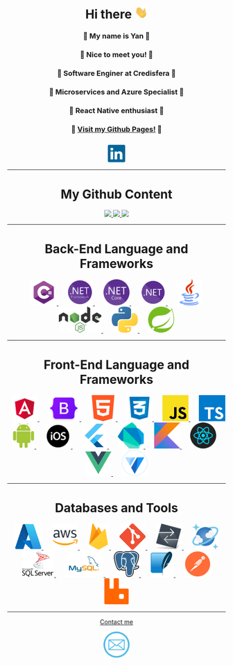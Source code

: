 <div align="center">
   
<div>
   <h1>Hi there <img src="./assets/to-wave.gif" width="30px"/></h1>
   <h3>🔵 My name is Yan 🔵</h3>
   <h3>🔵 Nice to meet you! 🔵</h3>
   <h3>🔵 Software Enginer at Credisfera 🔵</h3>
   <h3>🔵 Microservices and Azure Specialist 🔵</h3>
   <h3>🔵 React Native enthusiast 🔵</h3>
   <h3>🔵 <a href="https://yanburigo.github.io/">Visit my Github Pages!</a> 🔵</h3>
   <a href="https://br.linkedin.com/in/yan-burigo" target="_blank" rel="noreferrer"> 
      <img style="margin-top: 10px;" height="40em" alt="Linkedin" src="./assets/linkedin.png"/> 
   </a>
</div>

--- 

<div>
   <h1>My Github Content</h1>
   <a href="https://github.com/YanBurigo">
      <img height="180em" src="https://github-readme-stats.vercel.app/api/top-langs/?username=YanBurigo&layout=compact&theme=tokyonight" />
      <img height="180em" src="https://github-readme-stats.vercel.app/api?username=YanBurigo&show_icons=true&theme=tokyonight" />
      <img height="180em" src="https://github-profile-trophy.vercel.app/?username=YanBurigo&theme=tokyonight" />
   </a>
</div>

---

<div>
   <h1>Back-End Language and Frameworks</h1>
   <a style="margin: 10px;" href="https://docs.microsoft.com/pt-br/dotnet/csharp/" target="_blank" rel="noreferrer"> 
      <img src="./assets/logos/csharp.png" alt="C#" height="60"/> 
   </a> 
   <a style="margin: 10px;" href="https://docs.microsoft.com/pt-br/dotnet/framework/" target="_blank" rel="noreferrer"> 
      <img src="./assets/logos/dotnet-framework.png" alt=".Net Framework" height="60"/> 
   </a> 
   <a style="margin: 10px;" href="https://docs.microsoft.com/pt-br/dotnet/" target="_blank" rel="noreferrer"> 
      <img src="./assets/logos/dotnet-core.png" alt=".Net Core" height="60"/> 
   </a> 
   <a style="margin: 10px;" href="https://docs.microsoft.com/pt-br/dotnet/" target="_blank" rel="noreferrer"> 
      <img src="./assets/logos/dotnet.png" alt=".Net" height="60"/> 
   </a> 
   <a style="margin: 10px;" href="https://www.java.com/" target="_blank" rel="noreferrer"> 
      <img src="./assets/logos/java.png" alt="Java" height="60"/> 
   </a> 
   <a style="margin: 10px;" href="https://nodejs.org/" target="_blank" rel="noreferrer"> 
      <img src="./assets/logos/node-js.png" alt="NodeJs" height="60"/> 
   </a> 
   <a style="margin: 10px;" href="https://www.python.org/" target="_blank" rel="noreferrer"> 
      <img src="./assets/logos/python.png" alt="Python" height="60"/> 
   </a> 
   <a style="margin: 10px;" href="https://spring.io/" target="_blank" rel="noreferrer"> 
      <img src="./assets/logos/spring.png" alt="Spring" height="60"/> 
   </a> 
</div>

---

<div>
   <h1>Front-End Language and Frameworks</h1>
   <a style="margin: 10px;" href="https://angular.io/" target="_blank" rel="noreferrer"> 
      <img src="./assets/logos/angular.png" alt="Angular" height="60"/> 
   </a> 
   <a style="margin: 10px;" href="https://getbootstrap.com/" target="_blank" rel="noreferrer"> 
      <img src="./assets/logos/bootstrap.png" alt="Bootstrap" height="60"/> 
   </a> 
   <a style="margin: 10px;" href="https://www.w3schools.com/html/" target="_blank" rel="noreferrer"> 
      <img src="./assets/logos/html.png" alt="HTML" height="60"/> 
   </a> 
   <a style="margin: 10px;" href="https://www.w3schools.com/css/" target="_blank" rel="noreferrer"> 
      <img src="./assets/logos/css.png" alt="CSS" height="60"/> 
   </a> 
   <a style="margin: 10px;" href="https://www.w3schools.com/js/" target="_blank" rel="noreferrer"> 
      <img src="./assets/logos/js.png" alt="JavaScript" height="60"/> 
   </a>
   <a style="margin: 10px;" href="https://www.typescriptlang.org/" target="_blank" rel="noreferrer"> 
      <img src="./assets/logos/ts.png" alt="TypeScript" height="60"/> 
   </a>
   <a style="margin: 10px;" href="https://developer.android.com" target="_blank" rel="noreferrer"> 
      <img src="./assets/logos/android.png" alt="Android" height="60"/> 
   </a>
   <a style="margin: 10px;" href="https://developer.apple.com/" target="_blank" rel="noreferrer"> 
      <img src="./assets/logos/ios.png" alt="IOS" height="60"/> 
   </a>
   <a style="margin: 10px;" href="https://flutter.dev/" target="_blank" rel="noreferrer"> 
      <img src="./assets/logos/flutter.png" alt="Flutter" height="60"/> 
   </a>
   <a style="margin: 10px;" href="https://dart.dev/" target="_blank" rel="noreferrer"> 
      <img src="./assets/logos/dart.png" alt="Dart" height="60"/> 
   </a>
   <a style="margin: 10px;" href="https://kotlinlang.org/" target="_blank" rel="noreferrer"> 
      <img src="./assets/logos/kotlin.png" alt="Kotlin" height="60"/> 
   </a>
   <a style="margin: 10px;" href="https://pt-br.reactjs.org/" target="_blank" rel="noreferrer"> 
      <img src="./assets/logos/react.png" alt="React" height="60"/> 
   </a>
   <a style="margin: 10px;" href="https://vuejs.org/" target="_blank" rel="noreferrer"> 
      <img src="./assets/logos/vue.png" alt="Vue" height="60"/> 
   </a>
   <a style="margin: 10px;" href="https://vuetifyjs.com/" target="_blank" rel="noreferrer"> 
      <img src="./assets/logos/vuetify.png" alt="Vuetify" height="60"/> 
   </a>
</div>

---

<div>
   <h1>Databases and Tools</h1>
   <a style="margin: 10px;" href="https://portal.azure.com/" target="_blank" rel="noreferrer"> 
      <img src="./assets/logos/azure.png" alt="Azure" height="60"/> 
   </a>
   <a style="margin: 10px;" href="https://aws.amazon.com/" target="_blank" rel="noreferrer"> 
      <img src="./assets/logos/aws.png" alt="AWS" height="60"/> 
   </a>
   <a style="margin: 10px;" href="https://firebase.google.com/" target="_blank" rel="noreferrer"> 
      <img src="./assets/logos/firebase.png" alt="Firebase" height="60"/> 
   </a>
   <a style="margin: 10px;" href="https://git-scm.com/" target="_blank" rel="noreferrer"> 
      <img src="./assets/logos/git.png" alt="Git" height="60"/> 
   </a>
   <a style="margin: 10px;" href="https://www.httpdebugger.com/" target="_blank" rel="noreferrer"> 
      <img src="./assets/logos/httpdebugger.png" alt="HttpDebugger" height="60"/> 
   </a>
   <a style="margin: 10px;" href="https://azure.microsoft.com/pt-br/services/cosmos-db/" target="_blank" rel="noreferrer"> 
      <img src="./assets/logos/cosmos.png" alt="CosmosDB" height="60"/> 
   </a>
   <a style="margin: 10px;" href="https://www.microsoft.com/pt-br/sql-server" target="_blank" rel="noreferrer"> 
      <img src="./assets/logos/sql-server.png" alt="SQLServer" height="60"/> 
   </a>
   <a style="margin: 10px;" href="https://www.mysql.com/" target="_blank" rel="noreferrer"> 
      <img src="./assets/logos/mysql.png" alt="MySql" height="60"/> 
   </a>
   <a style="margin: 10px;" href="https://www.postgresql.org/" target="_blank" rel="noreferrer"> 
      <img src="./assets/logos/postgresql.png" alt="PostgreSQL" height="60"/> 
   </a>
   <a style="margin: 10px;" href="https://www.sqlite.org/" target="_blank" rel="noreferrer"> 
      <img src="./assets/logos/sqlite.png" alt="SQLite" height="60"/> 
   </a>
   <a style="margin: 10px;" href="https://www.postman.com/" target="_blank" rel="noreferrer"> 
      <img src="./assets/logos/postman.png" alt="Postman" height="60"/> 
   </a>
   <a style="margin: 10px;" href="https://www.rabbitmq.com/" target="_blank" rel="noreferrer"> 
      <img src="./assets/logos/rabbitmq.png" alt="RabbitMQ" height="60"/> 
   </a>
</div>

---

<a style="margin-top: 10px;" href="mailto:yan.burigo@outlook.com" target="_blank" rel="noreferrer"> 
   <p>Contact me</p>
   <img src="./assets/contact.png" alt="RabbitMQ" height="60"/> 
</a>

</div>
